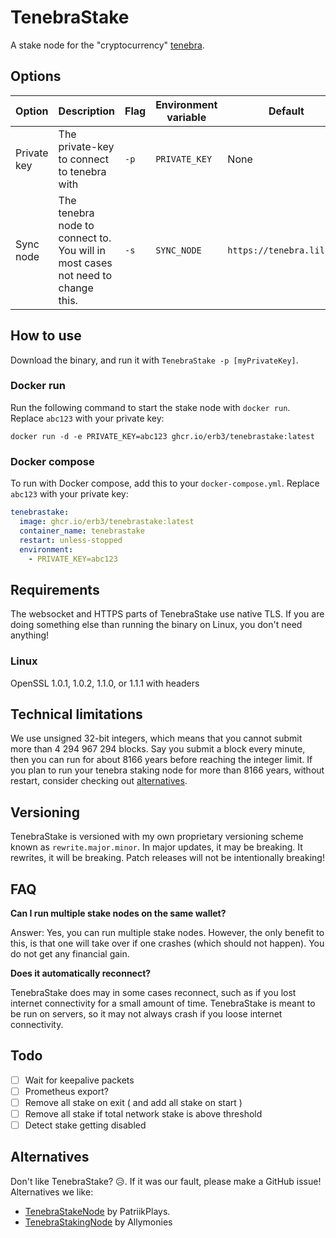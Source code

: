# TenebraStake

A stake node for the "cryptocurrency" [tenebra](https://tenebra.lil.gay).

## Options

| Option       | Description                                                                     | Flag | Environment variable | Default                   |
|--------------|---------------------------------------------------------------------------------|------|----------------------|---------------------------|
| Private key  | The private-key to connect to tenebra with                                      | `-p` | `PRIVATE_KEY`        | None                      |
| Sync node    | The tenebra node to connect to. You will in most cases not need to change this. | `-s` | `SYNC_NODE`          | `https://tenebra.lil.gay` |

## How to use

Download the binary, and run it with `TenebraStake -p [myPrivateKey]`.

### Docker run

Run the following command to start the stake node with `docker run`. Replace `abc123` with your private key:
```shell
docker run -d -e PRIVATE_KEY=abc123 ghcr.io/erb3/tenebrastake:latest
```

### Docker compose

To run with Docker compose, add this to your `docker-compose.yml`. Replace `abc123` with your private key:
```yml
tenebrastake:
  image: ghcr.io/erb3/tenebrastake:latest
  container_name: tenebrastake
  restart: unless-stopped
  environment:
    - PRIVATE_KEY=abc123
```

## Requirements

The websocket and HTTPS parts of TenebraStake use native TLS. If you are doing something else than running the binary on Linux, you don't need anything!

### Linux

OpenSSL 1.0.1, 1.0.2, 1.1.0, or 1.1.1 with headers

## Technical limitations

We use unsigned 32-bit integers, which means that you cannot submit more than 4 294 967 294 blocks.
Say you submit a block every minute, then you can run for about 8166 years before reaching the integer limit.
If you plan to run your tenebra staking node for more than 8166 years, without restart, consider checking out [alternatives](#alternatives).

## Versioning

TenebraStake is versioned with my own proprietary versioning scheme known as `rewrite.major.minor`.
In major updates, it may be breaking. It rewrites, it will be breaking. Patch releases will not be intentionally breaking!

## FAQ

**Can I run multiple stake nodes on the same wallet?**

Answer: Yes, you can run multiple stake nodes. However, the only benefit to this, is that one will take over if one crashes (which should not happen).
You do not get any financial gain.

**Does it automatically reconnect?**

TenebraStake does may in some cases reconnect, such as if you lost internet connectivity for a small amount of time.
TenebraStake is meant to be run on servers, so it may not always crash if you loose internet connectivity.

## Todo

- [ ] Wait for keepalive packets
- [ ] Prometheus export?
- [ ] Remove all stake on exit ( and add all stake on start )
- [ ] Remove all stake if total network stake is above threshold
- [ ] Detect stake getting disabled

## Alternatives

Don't like TenebraStake? 😥. If it was our fault, please make a GitHub issue! Alternatives we like:

* [TenebraStakeNode](https://github.com/PatriikPlays/tenebrastakenode/) by PatriikPlays.
* [TenebraStakingNode](https://github.com/Allymonies/TenebraStakingNode) by Allymonies
